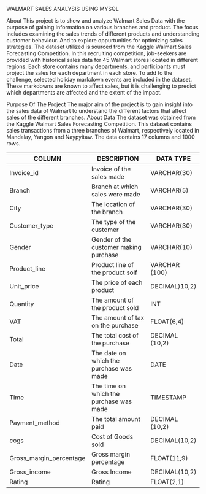 

WALMART SALES ANALYSIS USING MYSQL


About
	This project is to show and analyze Walmart Sales Data with the purpose of gaining information on various branches and product. The focus includes examining the sales trends of different products and understanding customer behaviour. And to explore oppurtunities for optimizing sales strategies. The dataset utilized is sourced from the Kaggle Walmart Sales Forecasting Competition.
	In this recruiting competition, job-seekers are provided with historical sales data for 45 Walmart stores located in different regions. Each store contains many departments, and participants must project the sales for each department in each store. To add to the challenge, selected holiday markdown events are included in the dataset. These markdowns are known to affect sales, but it is challenging to predict which departments are affected and the extent of the impact.

Purpose Of The Project
	The major aim of the project is to gain insight into the sales data of Walmart to understand the different factors that affect sales of the different branches.
About Data
The dataset was obtained from the Kaggle Walmart Sales Forecasting Competition. This dataset contains sales transactions from a three branches of Walmart, respectively located in Mandalay, Yangon and Naypyitaw. The data contains 17 columns and 1000 rows.



|COLUMN|	DESCRIPTION|	DATA TYPE|
|------|-------------|-----------|
|Invoice_id| 	Invoice of the sales made|	VARCHAR(30)|
|Branch|	Branch at which sales were made|	VARCHAR(5)|
|City|	The location of the branch|	VARCHAR(30)|
|Customer_type|	The type of the customer|	VARCHAR(30)|
|Gender|	Gender of the customer making purchase|	VARCHAR(10)|
|Product_line|	Product line of the product solf|	VARCHAR (100)|
|Unit_price|	The price of each product|	DECIMAL)10,2)|
|Quantity|	The amount of the product sold|	INT|
|VAT|	The amount of tax on the purchase|	FLOAT(6,4)|
|Total|	The total cost of the purchase|	DECIMAL (10,2)|
|Date|	The date on which the purchase was made|	DATE|
|Time|	The time on which the purchase was made|	TIMESTAMP|
|Payment_method|	The total amount paid|	DECIMAL (10,2)|
|cogs|	Cost of Goods sold|	DECIMAL(10,2)|
|Gross_margin_percentage|	Gross margin percentage|	FLOAT(11,9)|
|Gross_income|	Gross Income|	DECIMAL(10,2)|
|Rating|	Rating|	FLOAT(2,1)|

	


